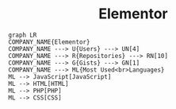 <h1 align="center">Elementor</h1>

```mermaid
graph LR
COMPANY_NAME{Elementor}
COMPANY_NAME ---> U{Users} ---> UN[4]
COMPANY_NAME ---> R{Repositories} ---> RN[10]
COMPANY_NAME ---> G{Gists} ---> GN[1]
COMPANY_NAME ---> ML{Most Used<br>Languages}
ML --> JavaScript[JavaScript]
ML --> HTML[HTML]
ML --> PHP[PHP]
ML --> CSS[CSS]
```
